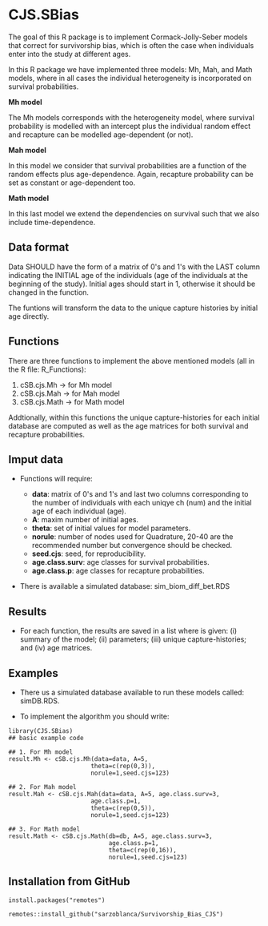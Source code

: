 # CJS.SBias

The goal of this R package is to implement Cormack-Jolly-Seber models that correct for survivorship bias, which is often the case when individuals enter into the study at different ages.

In this R package we have implemented three models: Mh, Mah, and Math models, where in all cases the individual heterogeneity is incorporated on survival probabilities. 


**Mh model**

The Mh models corresponds with the heterogeneity model, where survival probability is modelled with an intercept plus the individual random effect and recapture can be modelled age-dependent (or not).

**Mah model**

In this model we consider that survival probabilities are a function of the random effects plus age-dependence. Again, recapture probability can be set as constant or age-dependent too. 

**Math model**

In this last model we extend the dependencies on survival such that we also include time-dependence.

## Data format

Data SHOULD have the form of a matrix of 0's and 1's with the LAST column indicating the INITIAL age of the individuals (age of the individuals at the beginning of the study). Initial ages should start in 1, otherwise it should be changed in the function. 

The funtions will transform the data to the unique capture histories by initial age directly.

## Functions

There are three functions to implement the above mentioned models (all in the R file: R_Functions):

1) cSB.cjs.Mh -> for Mh model
2) cSB.cjs.Mah -> for Mah model
3) cSB.cjs.Math -> for Math model

Addtionally, within this functions the unique capture-histories for each initial database are computed as well as the age matrices for both survival and recapture probabilities. 

## Imput data

+ Functions will require: 
  * **data**: matrix of 0's and 1's and last two columns corresponding to the number of individuals with each uniqye ch (num) and the initial age of each individual (age).
  * **A**: maxim number of initial ages.
  * **theta**: set of initial values for model parameters.
  * **norule**: number of nodes used for Quadrature, 20-40 are the recommended number but convergence should be checked.
  * **seed.cjs**: seed, for reproducibility.
  * **age.class.surv**: age classes for survival probabilities.
  * **age.class.p**: age classes for recapture probabilities.
 
+ There is available a simulated database: sim_biom_diff_bet.RDS

## Results

+ For each function, the results are saved in a list where is given: (i) summary of the model; (ii) parameters; (iii) unique capture-histories; and (iv) age matrices.

## Examples

+ There us a simulated database available to run these models called: simDB.RDS.

+ To implement the algorithm you should write:

```{r example}
library(CJS.SBias)
## basic example code

## 1. For Mh model
result.Mh <- cSB.cjs.Mh(data=data, A=5,
                       theta=c(rep(0,3)),
                       norule=1,seed.cjs=123)

## 2. For Mah model
result.Mah <- cSB.cjs.Mah(data=data, A=5, age.class.surv=3,
                       age.class.p=1,
                       theta=c(rep(0,5)),
                       norule=1,seed.cjs=123)

## 3. For Math model
result.Math <- cSB.cjs.Math(db=db, A=5, age.class.surv=3,
                            age.class.p=1,
                            theta=c(rep(0,16)),
                            norule=1,seed.cjs=123)
```

## Installation from GitHub

```{r example}
install.packages("remotes")

remotes::install_github("sarzoblanca/Survivorship_Bias_CJS")                           
```

